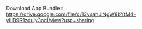 Download App Bundle : https://drive.google.com/file/d/13vsahJlNgW8bYtM4-yHB9R1zduiy3ocI/view?usp=sharing
